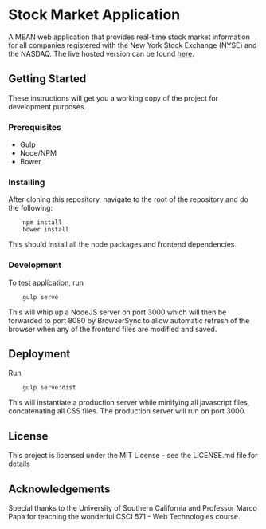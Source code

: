 # Stock Market Application

A MEAN web application that provides real-time stock market information for all companies registered with the New York Stock Exchange (NYSE) and the NASDAQ. The live hosted version can be found [here](http://isydfq.us-west-1.elasticbeanstalk.com).

## Getting Started
These instructions will get you a working copy of the project for development purposes.

### Prerequisites
- Gulp
- Node/NPM
- Bower

### Installing
After cloning this repository, navigate to the root of the repository and do the following:

```
    npm install
    bower install
```
This should install all the node packages and frontend dependencies.

### Development
To test application, run
```
    gulp serve
```
This will whip up a NodeJS server on port 3000 which will then be forwarded to port 8080 by BrowserSync to allow automatic refresh of the browser when any of the frontend files are modified and saved.

## Deployment
Run
```
    gulp serve:dist
```
This will instantiate a production server while minifying all javascript files, concatenating all CSS files. The production server will run on port 3000.

## License
This project is licensed under the MIT License - see the LICENSE.md file for details

## Acknowledgements
Special thanks to the University of Southern California and Professor Marco Papa for teaching the wonderful CSCI 571 - Web Technologies course. 
